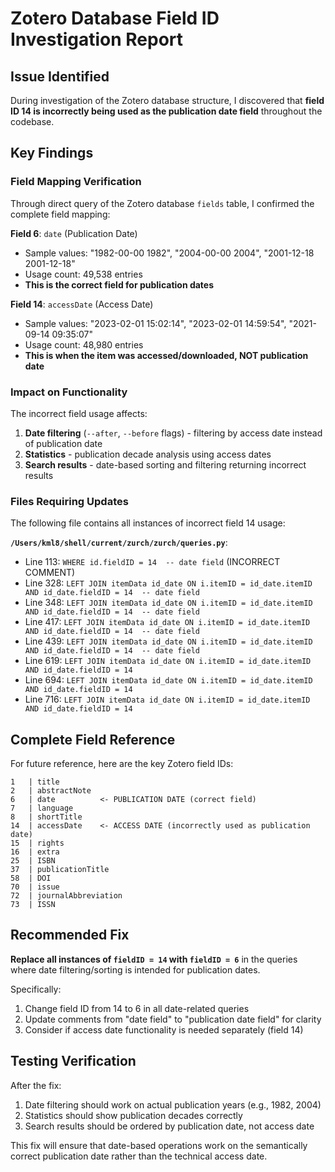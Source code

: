 # Zotero Database Field ID Investigation Report

## Issue Identified

During investigation of the Zotero database structure, I discovered that **field ID 14 is incorrectly being used as the publication date field** throughout the codebase. 

## Key Findings

### Field Mapping Verification

Through direct query of the Zotero database `fields` table, I confirmed the complete field mapping:

**Field 6**: `date` (Publication Date)
- Sample values: "1982-00-00 1982", "2004-00-00 2004", "2001-12-18 2001-12-18"
- Usage count: 49,538 entries
- **This is the correct field for publication dates**

**Field 14**: `accessDate` (Access Date)  
- Sample values: "2023-02-01 15:02:14", "2023-02-01 14:59:54", "2021-09-14 09:35:07"
- Usage count: 48,980 entries
- **This is when the item was accessed/downloaded, NOT publication date**

### Impact on Functionality

The incorrect field usage affects:

1. **Date filtering** (`--after`, `--before` flags) - filtering by access date instead of publication date
2. **Statistics** - publication decade analysis using access dates
3. **Search results** - date-based sorting and filtering returning incorrect results

### Files Requiring Updates

The following file contains all instances of incorrect field 14 usage:

**`/Users/kml8/shell/current/zurch/zurch/queries.py`**:
- Line 113: `WHERE id.fieldID = 14  -- date field` (INCORRECT COMMENT)
- Line 328: `LEFT JOIN itemData id_date ON i.itemID = id_date.itemID AND id_date.fieldID = 14  -- date field`
- Line 348: `LEFT JOIN itemData id_date ON i.itemID = id_date.itemID AND id_date.fieldID = 14  -- date field`
- Line 417: `LEFT JOIN itemData id_date ON i.itemID = id_date.itemID AND id_date.fieldID = 14  -- date field`
- Line 439: `LEFT JOIN itemData id_date ON i.itemID = id_date.itemID AND id_date.fieldID = 14  -- date field`
- Line 619: `LEFT JOIN itemData id_date ON i.itemID = id_date.itemID AND id_date.fieldID = 14`
- Line 694: `LEFT JOIN itemData id_date ON i.itemID = id_date.itemID AND id_date.fieldID = 14`
- Line 716: `LEFT JOIN itemData id_date ON i.itemID = id_date.itemID AND id_date.fieldID = 14`

## Complete Field Reference

For future reference, here are the key Zotero field IDs:

```
1   | title
2   | abstractNote  
6   | date          <- PUBLICATION DATE (correct field)
7   | language
8   | shortTitle
14  | accessDate    <- ACCESS DATE (incorrectly used as publication date)
15  | rights
16  | extra
25  | ISBN
37  | publicationTitle
58  | DOI
70  | issue
72  | journalAbbreviation
73  | ISSN
```

## Recommended Fix

**Replace all instances of `fieldID = 14` with `fieldID = 6`** in the queries where date filtering/sorting is intended for publication dates.

Specifically:
1. Change field ID from 14 to 6 in all date-related queries
2. Update comments from "date field" to "publication date field" for clarity
3. Consider if access date functionality is needed separately (field 14)

## Testing Verification

After the fix:
1. Date filtering should work on actual publication years (e.g., 1982, 2004)
2. Statistics should show publication decades correctly  
3. Search results should be ordered by publication date, not access date

This fix will ensure that date-based operations work on the semantically correct publication date rather than the technical access date.